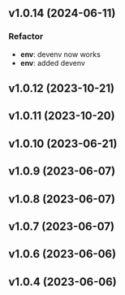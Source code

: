 ## v1.0.14 (2024-06-11)

### Refactor

- **env**: devenv now works
- **env**: added devenv

## v1.0.12 (2023-10-21)

## v1.0.11 (2023-10-20)

## v1.0.10 (2023-06-21)

## v1.0.9 (2023-06-07)

## v1.0.8 (2023-06-07)

## v1.0.7 (2023-06-07)

## v1.0.6 (2023-06-06)

## v1.0.4 (2023-06-06)
